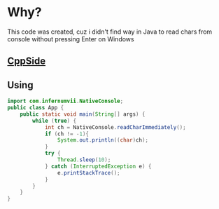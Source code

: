 # Why?
This code was created, cuz i didn't find way in Java to read chars from console without pressing Enter on Windows
## [CppSide](https://github.com/InfernumVII/nativeconsoleJava-CppSide-/blob/master/Dll1/NativeConsole.cpp)
## Using

```java
import com.infernumvii.NativeConsole;
public class App {
    public static void main(String[] args) {
        while (true) {
            int ch = NativeConsole.readCharImmediately();
            if (ch != -1){
                System.out.println((char)ch);
            }
            try {
                Thread.sleep(10);
            } catch (InterruptedException e) {
                e.printStackTrace();
            }
        }
    }
}
```
